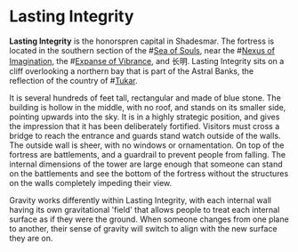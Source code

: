 # Lasting Integrity
**Lasting Integrity** is the honorspren capital in Shadesmar. The fortress is located in the southern section of the #[Sea of Souls](locations/sea-of-souls), near the #[Nexus of Imagination](locations/nexus-of-imagination), the #[Expanse of Vibrance](locations/expanse-of-vibrance), and 长明. Lasting Integrity sits on a cliff overlooking a northern bay that is part of the Astral Banks, the reflection of the country of #[Tukar](locations/tukar). 

It is several hundreds of feet tall, rectangular and made of blue stone. The building is hollow in the middle, with no roof, and stands on its smaller side, pointing upwards into the sky. It is in a highly strategic position, and gives the impression that it has been deliberately fortified. Visitors must cross a bridge to reach the entrance and guards stand watch outside of the walls. The outside wall is sheer, with no windows or ornamentation. On top of the fortress are battlements, and a guardrail to prevent people from falling. The internal dimensions of the tower are large enough that someone can stand on the battlements and see the bottom of the fortress without the structures on the walls completely impeding their view. 

Gravity works differently within Lasting Integrity, with each internal wall having its own gravitational 'field' that allows people to treat each internal surface as if they were the ground. When someone changes from one plane to another, their sense of gravity will switch to align with the new surface they are on.
